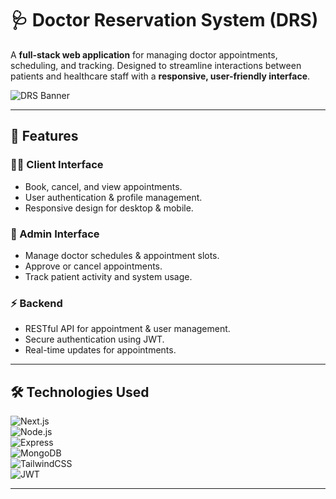 # 🩺 Doctor Reservation System (DRS)

A **full-stack web application** for managing doctor appointments, scheduling, and tracking. Designed to streamline interactions between patients and healthcare staff with a **responsive, user-friendly interface**.  

![DRS Banner](https://via.placeholder.com/1200x300?text=Doctor+Reservation+System)

---

## 🚀 Features

### 🧑‍⚕️ Client Interface
- Book, cancel, and view appointments.  
- User authentication & profile management.  
- Responsive design for desktop & mobile.

### 🏥 Admin Interface
- Manage doctor schedules & appointment slots.  
- Approve or cancel appointments.  
- Track patient activity and system usage.

### ⚡ Backend
- RESTful API for appointment & user management.  
- Secure authentication using JWT.  
- Real-time updates for appointments.

---

## 🛠️ Technologies Used

![Next.js](https://img.shields.io/badge/Next-61DAFB?logo=react&logoColor=black)  
![Node.js](https://img.shields.io/badge/Node.js-339933?logo=node.js&logoColor=white)  
![Express](https://img.shields.io/badge/Express-000000?logo=express&logoColor=white)  
![MongoDB](https://img.shields.io/badge/MongoDB-47A248?logo=mongodb&logoColor=white)  
![TailwindCSS](https://img.shields.io/badge/TailwindCSS-38B2AC?logo=tailwind-css&logoColor=white)  
![JWT](https://img.shields.io/badge/JWT-000000?logo=JSONwebtokens&logoColor=white)  

---
